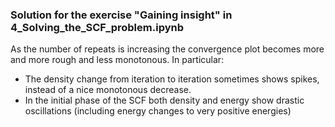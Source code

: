 ### Solution for the exercise "Gaining insight" in 4_Solving_the_SCF_problem.ipynb

As the number of repeats is increasing the convergence plot becomes more and more rough
and less monotonous. In particular:
  - The density change from iteration to iteration sometimes shows spikes, instead
    of a nice monotonous decrease.
  - In the initial phase of the SCF both density and energy show drastic oscillations
    (including energy changes to very positive energies)